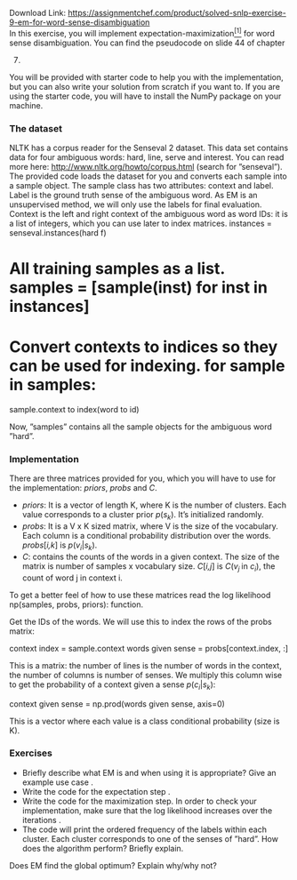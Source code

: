Download Link: https://assignmentchef.com/product/solved-snlp-exercise-9-em-for-word-sense-disambiguation
<br>
In this exercise, you will implement expectation-maximization<a href="#_ftn1" name="_ftnref1"><sup>[1]</sup></a> for word sense disambiguation. You can find the pseudocode on slide 44 of chapter

7.

You will be provided with starter code to help you with the implementation, but you can also write your solution from scratch if you want to. If you are using the starter code, you will have to install the NumPy package on your machine.

<h3>The dataset</h3>

NLTK has a corpus reader for the Senseval 2 dataset. This data set contains data for four ambiguous words: hard, line, serve and interest. You can read more here: http://www.nltk.org/howto/corpus.html (search for ”senseval”). The provided code loads the dataset for you and converts each sample into a sample object. The sample class has two attributes: context and label. Label is the ground truth sense of the ambiguous word. As EM is an unsupervised method, we will only use the labels for final evaluation. Context is the left and right context of the ambiguous word as word IDs: it is a list of integers, which you can use later to index matrices. instances = senseval.instances(hard f)

# All training samples as a list. samples = [sample(inst) for inst in instances]

# Convert contexts to indices so they can be used for indexing. for sample in samples:

sample.context to index(word to id)

Now, ”samples” contains all the sample objects for the ambiguous word ”hard”.

<h3>Implementation</h3>

There are three matrices provided for you, which you will have to use for the implementation: <em>priors</em>, <em>probs </em>and <em>C</em>.

<ul>

 <li><em>priors</em>: It is a vector of length K, where K is the number of clusters. Each value corresponds to a cluster prior <em>p</em>(<em>s<sub>k</sub></em>). It’s initialized randomly.</li>

 <li><em>probs</em>: It is a V x K sized matrix, where V is the size of the vocabulary. Each column is a conditional probability distribution over the words. <em>probs</em>[<em>i,k</em>] is <em>p</em>(<em>v<sub>i</sub></em>|<em>s<sub>k</sub></em>).</li>

 <li><em>C</em>: contains the counts of the words in a given context. The size of the matrix is number of samples x vocabulary size. <em>C</em>[<em>i,j</em>] is <em>C</em>(<em>v<sub>j </sub></em>in <em>c<sub>i</sub></em>), the count of word j in context i.</li>

</ul>

To get a better feel of how to use these matrices read the log  likelihood np(samples, probs, priors): function.

Get the IDs of the words. We will use this to index the rows of the probs matrix:

context index = sample.context words given sense = probs[context.index, :]

This is a matrix: the number of lines is the number of words in the context, the number of columns is number of senses. We multiply this column wise to get the probability of a context given a sense <em>p</em>(<em>c<sub>i</sub></em>|<em>s<sub>k</sub></em>):

context given sense = np.prod(words given sense, axis=0)

This is a vector where each value is a class conditional probability (size is K).

<h3>Exercises</h3>

<ul>

 <li>Briefly describe what EM is and when using it is appropriate? Give an example use case .</li>

 <li>Write the code for the expectation step .</li>

 <li>Write the code for the maximization step. In order to check your implementation, make sure that the log likelihood increases over the iterations .</li>

 <li>The code will print the ordered frequency of the labels within each cluster. Each cluster corresponds to one of the senses of ”hard”. How does the algorithm perform? Briefly explain.</li>

</ul>

Does EM find the global optimum? Explain why/why not?


